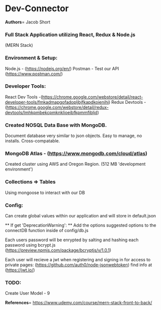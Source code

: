# Dev-Connector

__Authors__= Jacob Short

### Full Stack Application utilizing React, Redux & Node.js
(MERN Stack)


### Environment & Setup:

Node.js - (https://nodejs.org/en/)
Postman - Test our API (https://www.postman.com/)

### Developer Tools:
React Dev Tools -(https://chrome.google.com/webstore/detail/react-developer-tools/fmkadmapgofadopljbjfkapdkoienihi)
Redux Devtools - (https://chrome.google.com/webstore/detail/redux-devtools/lmhkpmbekcpmknklioeibfkpmmfibljd)



### Created NOSQL Data Base with MongoDB.
Document database very similar to json objects.
Easy to manage, no installs. 
Cross-compatable.


### MongoDB Atlas - (https://www.mongodb.com/cloud/atlas)
Created cluster using AWS and Oregon Region.
(512 MB 'development environment')

### Collections => Tables
Using mongoose to interact with our DB

### Config:
Can create global values within our application and will 
store in default.json

** If get 'DeprecationWarning': **
    Add the options suggested options to the connectDB
    function inside of config/db.js 

Each users password will be enrypted by salting and 
hashing each password using bcrypt.js
(https://preview.npmjs.com/package/bcryptjs/v/1.0.1)

Each user will recieve a jwt when registering and 
signing in for access to private pages:
(https://github.com/auth0/node-jsonwebtoken)
find info at (https://jwt.io/)

### TODO:
Create User Model - 9

__References__=
https://www.udemy.com/course/mern-stack-front-to-back/